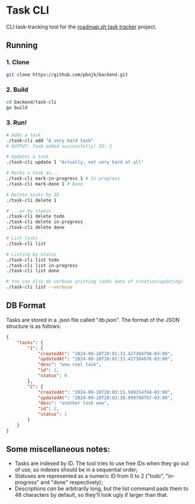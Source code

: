 # Task CLI
CLI task-tracking tool for the
[roadmap.sh task tracker](https://roadmap.sh/projects/task-tracker) project.

## Running
### 1. Clone
```bash
git clone https://github.com/pbnjk/backend.git
```
### 2. Build
```bash
cd backend/task-cli
go build
```
### 3. Run!
```bash
# Adds a task
./task-cli add "A very hard task"
# OUTPUT: Task added successfully! ID: 1

# Updates a task
./task-cli update 1 "Actually, not very hard at all"

# Marks a task as...
./task-cli mark-in-progress 1 # In progress
./task-cli mark-done 1 # Done

# Delete tasks by ID
./task-cli delete 1

# ...or by status
./task-cli delete todo
./task-cli delete in-progress
./task-cli delete done

# List tasks
./task-cli list

# Listing by status
./task-cli list todo
./task-cli list in-progress
./task-cli list done

# You can also do verbose printing (adds date of creation/updating)
./task-cli list --verbose
```

## DB Format
Tasks are stored in a .json file called "db.json". The format of the JSON
structure is as follows:
```json
{
	"tasks": {
		"1": {
			"createdAt": "2024-09-28T20:01:33.427304798-03:00",
			"updatedAt": "2024-09-28T20:01:33.427304876-03:00",
			"desc": "wow cool task",
			"id": 1,
			"status": 0
		},
		"2": {
			"createdAt": "2024-09-28T20:03:15.509254764-03:00",
			"updatedAt": "2024-09-28T20:03:30.999780767-03:00",
			"desc": "another task wow",
			"id": 2,
			"status": 1
		}
	}
}
```

## Some miscellaneous notes:
- Tasks are indexed by ID. The tool tries to use free IDs when they go out of
use, so indexes should be in a sequential order;
- Statuses are represented as a numeric ID from 0 to 2 ("todo", "in-progress"
and "done" respectively);
- Descriptions *can* be arbitrarily long, but the list command pads them to 48
characters by default, so they'll look ugly if larger than that.

